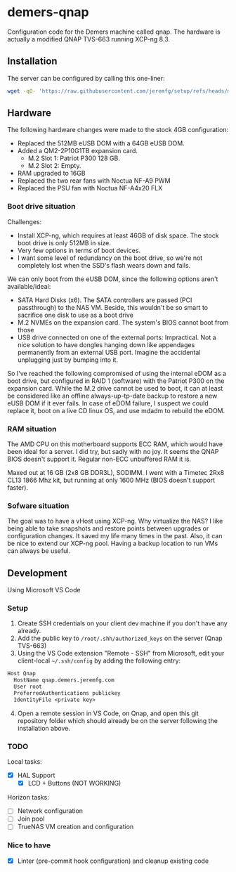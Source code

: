 # demers-qnap

Configuration code for the Demers machine called qnap.
The hardware is actually a modified QNAP TVS-663 running XCP-ng 8.3.

## Installation

The server can be configured by calling this one-liner:

<!-- markdownlint-disable MD013 -->
```bash
wget -qO- 'https://raw.githubusercontent.com/jeremfg/setup/refs/heads/main/src/setup_git' | bash -s -- git@github.com:homeinfra/demers-qnap.git develop -- ./src/setup
```
<!-- markdownlint-enable MD013 -->

## Hardware

The following hardware changes were made to the stock 4GB configuration:

- Replaced the 512MB eUSB DOM with a 64GB eUSB DOM.
- Added a QM2-2P10G1TB expansion card.
  - M.2 Slot 1: Patriot P300 128 GB.
  - M.2 Slot 2: Empty.
- RAM upgraded to 16GB
- Replaced the two rear fans with Noctua NF-A9 PWM
- Replaced the PSU fan with Noctua NF-A4x20 FLX

### Boot drive situation

Challenges:

- Install XCP-ng, which requires at least 46GB of disk space.
The stock boot drive is only 512MB in size.
- Very few options in terms of boot devices.
- I want some level of redundancy on the boot drive,
so we're not completely lost when the SSD's flash wears down and fails.

We can only boot from the eUSB DOM, since the following options
aren't available/ideal:

- SATA Hard Disks (x6). The SATA controllers are passed (PCI passthrough)
to the NAS VM. Beside, this wouldn't be so smart to sacrifice one disk
to use as a boot drive
- M.2 NVMEs on the expansion card. The system's BIOS cannot boot from those
- USB drive connected on one of the external ports: Impractical. Not a
nice solution to have dongles hanging down like appendages permanently
from an external USB port. Imagine the accidental unplugging just by bumping
into it.

So I've reached the following compromised of using the internal
eDOM as a boot drive, but configured in RAID 1 (software) with the
Patriot P300 on the expansion card. While the M.2 drive cannot be
used to boot, it can at least be considered like an offline always-up-tp-date
backup to restore a new eUSB DOM if it ever fails. In case of eDOM failure,
I suspect we could replace it, boot on a live CD linux OS,
and use mdadm to rebuild the eDOM.

### RAM situation

The AMD CPU on this motherboard supports ECC RAM, which would have
been ideal for a server. I did try, but sadly with no joy. It seems
the QNAP BIOS doesn't support it. Regular non-ECC unbuffered RAM it is.

Maxed out at 16 GB (2x8 GB DDR3L), SODIMM.
I went with a Timetec 2Rx8 CL13 1866 Mhz kit, but running at only
1600 MHz (BIOS doesn't support faster).

### Sofware situation

The goal was to have a vHost using XCP-ng. Why virtualize the NAS?
I like being able to take snapshots and restore points between
upgrades or configuration changes. It saved my life many times
in the past. Also, it can be nice to extend our XCP-ng pool.
Having a backup location to run VMs can always be useful.

## Development

Using Microsoft VS Code

### Setup
<!-- markdownlint-disable MD029 -->
1. Create SSH credentials on your client dev machine if you
don't have any already.
2. Add the public key to `/root/.shh/authorized_keys` on the
server (Qnap TVS-663)
3. Using the VS Code extension "Remote - SSH" from Microsoft, edit
your client-local `~/.ssh/config` by adding the following entry:

```txt
Host Qnap
  HostName qnap.demers.jeremfg.com
  User root
  PreferredAuthentications publickey
  IdentityFile <private key>
```

4. Open a remote session in VS Code, on Qnap, and open this git
repository folder which should already be on the server following
the installation above.
<!-- markdownlint-enable MD029 -->
### TODO

Local tasks:

- [x] HAL Support
  - [x] LCD + Buttons (NOT WORKING)

Horizon tasks:

- [ ] Network configuration
- [ ] Join pool
- [ ] TrueNAS VM creation and configuration

### Nice to have

- [x] Linter (pre-commit hook configuration) and cleanup existing code
